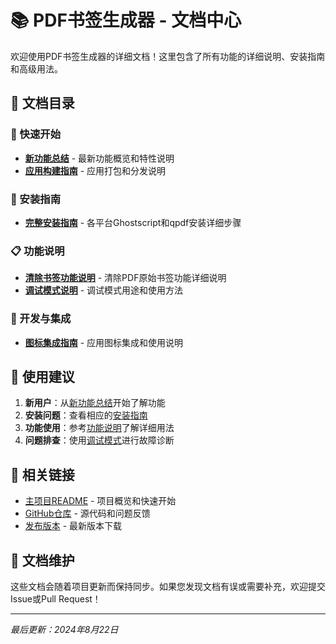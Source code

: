 # 📚 PDF书签生成器 - 文档中心

欢迎使用PDF书签生成器的详细文档！这里包含了所有功能的详细说明、安装指南和高级用法。

## 📖 文档目录

### 🚀 快速开始
- **[新功能总结](NEW_FEATURE_SUMMARY.md)** - 最新功能概览和特性说明
- **[应用构建指南](BUILD_GUIDE.md)** - 应用打包和分发说明

### 🔧 安装指南
- **[完整安装指南](INSTALLATION_GUIDE.md)** - 各平台Ghostscript和qpdf安装详细步骤

### 📋 功能说明
- **[清除书签功能说明](CLEAR_BOOKMARKS_FEATURE.md)** - 清除PDF原始书签功能详细说明
- **[调试模式说明](DEBUG_MODE_EXPLANATION.md)** - 调试模式用途和使用方法

### 🎨 开发与集成
- **[图标集成指南](ICON_INTEGRATION.md)** - 应用图标集成和使用说明

## 🎯 使用建议

1. **新用户**：从[新功能总结](NEW_FEATURE_SUMMARY.md)开始了解功能
2. **安装问题**：查看相应的[安装指南](GHOSTSCRIPT_INSTALLATION.md)
3. **功能使用**：参考[功能说明](CLEAR_BOOKMARKS_FEATURE.md)了解详细用法
4. **问题排查**：使用[调试模式](DEBUG_MODE_EXPLANATION.md)进行故障诊断

## 🔗 相关链接

- [主项目README](../README.md) - 项目概览和快速开始
- [GitHub仓库](https://github.com/vanabel/pdf-bookmarker) - 源代码和问题反馈
- [发布版本](https://github.com/vanabel/pdf-bookmarker/releases) - 最新版本下载

## 📝 文档维护

这些文档会随着项目更新而保持同步。如果您发现文档有误或需要补充，欢迎提交Issue或Pull Request！

---

*最后更新：2024年8月22日*
